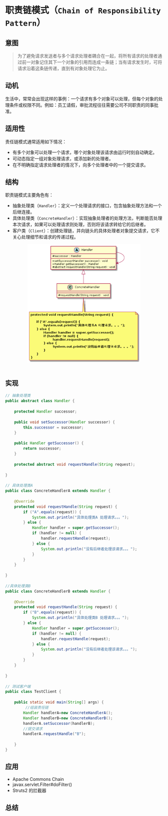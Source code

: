 职责链模式（`Chain of Responsibility Pattern`）
====================
## 意图
> 为了避免请求发送者与多个请求处理者耦合在一起，将所有请求的处理者通过前一对象记住其下一个对象的引用而连成一条链；当有请求发生时，可将请求沿着这条链传递，直到有对象处理它为止。

## 动机
生活中，常常会出现这样的事例：一个请求有多个对象可以处理，但每个对象的处理条件或权限不同。例如：员工请假，审批流程往往需要公司不同职责的同事批准。

## 适用性
责任链模式通常适用如下情况：
- 有多个对象可以处理一个请求，哪个对象处理该请求由运行时刻自动确定。
- 可动态指定一组对象处理请求，或添加新的处理者。
- 在不明确指定请求处理者的情况下，向多个处理者中的一个提交请求。

## 结构
职责链模式主要角色有：
- 抽象处理类（``Handler``）：定义一个处理请求的接口，包含抽象处理方法和一个后继连接。
- 具体处理类（``ConcreteHandler``）：实现抽象处理者的处理方法，判断能否处理本次请求，如果可以处理请求则处理，否则将该请求转给它的后继者。
- 客户类（``Client``）：创建处理链，并向链头的具体处理者对象提交请求，它不关心处理细节和请求的传递过程。

<div align="center"> <img src="images/36.chainOfResponsibility.png" width="360px"> </div><br>

## 实现
```java
// 抽象处理类
public abstract class Handler {

	protected Handler successor;

	public void setSuccessor(Handler successor) {
		this.successor = successor;
	}

	public Handler getSuccessor() {
		return successor;
	}

	protected abstract void requestHandle(String request);

}

// 具体处理类A
public class ConcreteHandlerA extends Handler {

	@Override
	protected void requestHandle(String request) {
		if ("A".equals(request)) {
			System.out.println("具体处理类A 处理请求。。。");
		} else {
			Handler handler = super.getSuccessor();
			if (handler != null) {
				handler.requestHandle(request);
			} else {
				System.out.println("没有后继者处理该请求。。。");
			}
		}
	}

}

//具体处理类B
public class ConcreteHandlerB extends Handler {

	@Override
	protected void requestHandle(String request) {
		if ("B".equals(request)) {
			System.out.println("具体处理类B 处理请求。。。");
		} else {
			Handler handler = super.getSuccessor();
			if (handler != null) {
				handler.requestHandle(request);
			} else {
				System.out.println("没有后继者处理该请求。。。");
			}
		}
	}

}

// 测试客户端
public class TestClient {

	public static void main(String[] args) {
		 //组装责任链 
        Handler handlerA=new ConcreteHandlerA(); 
        Handler handlerB=new ConcreteHandlerB(); 
        handlerA.setSuccessor(handlerB);
        //提交请求 
        handlerA.requestHandle("B");
     
	}
}
```
## 应用
- Apache Commons Chain
- javax.servlet.Filter#doFilter()
- Struts2 的拦截器

## 总结


